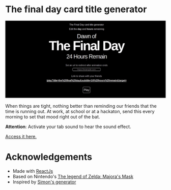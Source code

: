 # The final day card title generator

[![Generator in action](images/dawn.gif)](https://artenesbok.com/majoras-mask-daw-day-generator)

When things are tight, nothing better than reminding our friends that the time is running out. At work, at school or at a hackaton, send this every morning to set that mood right out of the bat.

**Attention**: Activate your tab sound to hear the sound effect.

[Access it here.](https://artenesbok.com/majoras-mask-daw-day-generator)

# Acknowledgements

- Made with [ReactJs](https://reactjs.org)
- Based on Nintendo's [The legend of Zelda: Majora's Mask](https://www.zelda.com/majoras-mask/)
- Inspired by [Simon's generator](http://simonrodriguez.fr/exp/dawnofthefinalday/)
